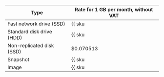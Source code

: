 Type | Rate for 1 GB per month, without VAT
--- | ---
Fast network drive (SSD) | {{ sku|USD|nbs.network-nvme.allocated|month|string }}
Standard disk drive (HDD) | {{ sku|USD|nbs.network-hdd.allocated|month|string }}
Non-replicated disk (SSD) | $0.070513
Snapshot | {{ sku|USD|compute.snapshot|month|string }}
Image | {{ sku|USD|compute.image|month|string }}